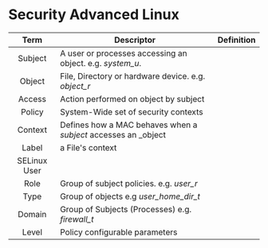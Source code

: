 # Security Advanced Linux

| Term | Descriptor | Definition |
| :--: | ----------- | --------- |
| Subject | A user or processes accessing an object.  e.g. _system_u_. |
| Object  | File, Directory or hardware device.  e.g. *object_r* |
| Access  | Action performed on object by subject |
| Policy  | System-Wide set of security contexts |
| Context | Defines how a MAC behaves when a _subject_ accesses an _object |
| Label | a File's context |
| SELinux User | |
| Role | Group of subject policies. e.g. *user_r* |
| Type | Group of objects e.g *user_home_dir_t*
| Domain | Group of Subjects (Processes) e.g. *firewall_t* |
| Level | Policy configurable parameters |

